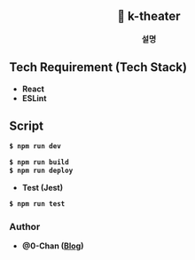 <h2 align="center">
  🎥 k-theater
</h2>
<p align="center">
  <strong>설명<br />
</p>

## Tech Requirement (Tech Stack)
- React
- ESLint

## Script
```bash
$ npm run dev
```
```bash
$ npm run build
$ npm run deploy
```

- Test (Jest)
```bash
$ npm run test
```

### Author
- @0-Chan ([Blog](https://chan-blog-0-chan.vercel.app/))
